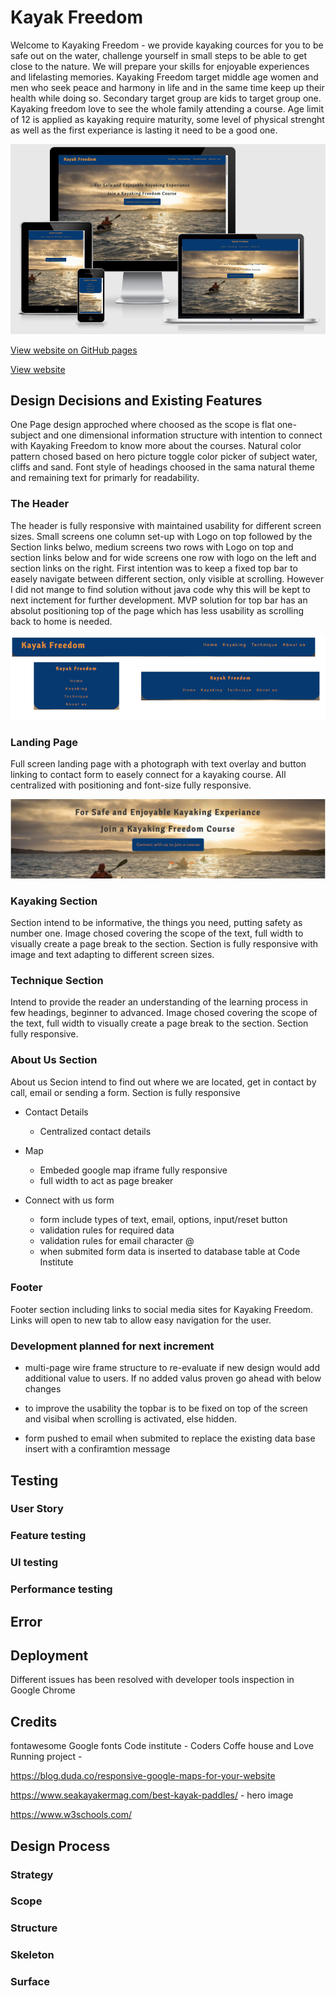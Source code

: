 # Kayak Freedom

Welcome to Kayaking Freedom - we provide kayaking cources for you to be safe out on the water, challenge yourself in small steps to be able to get close to the nature. We will prepare your skills for enjoyable experiences and lifelasting memories. Kayaking Freedom target middle age women and men who seek peace and harmony in life and in the same time keep up their health while doing so. Secondary target group are kids to target group one. Kayaking freedom love to see the whole family attending a course. Age limit of 12 is applied as kayaking require maturity, some level of physical strenght as well as the first experiance is lasting it need to be a good one.

![Responsive Test](/assests/img/responsive_check_kayaking_classes.PNG)

[View website on GitHub pages](https://github.com/EvergSwe/Kayak_Classes)

[View website](https://evergswe.github.io/Kayak_Classes/)

## Design Decisions and Existing Features
One Page design approched where choosed as the scope is flat one-subject and one dimensional information structure with intention to connect with Kayaking Freedom to know more about the courses. Natural color pattern chosed based on hero picture toggle color picker of subject water, cliffs and sand. Font style of headings choosed in the sama natural theme and remaining text for primarly for readability.

### The Header
The header is fully responsive with maintained usability for different screen sizes. Small screens one column set-up with Logo on top followed by the Section links belwo, medium screens two rows with Logo on top and section links below and for wide screens one row with logo on the left and section links on the right. First intention was to keep a fixed top bar to easely navigate between different section, only visible at scrolling. However I did not mange to find solution without java code why this will be kept to next inctement for further development. MVP solution for top bar has an absolut positioning top of the page which has less usability as scrolling back to home is needed.

![Top bar design](/assests/img/tob_bar_design.PNG)

### Landing Page
Full screen landing page with a photograph with text overlay and button linking to contact form to easely connect for a kayaking course. All centralized with positioning and font-size fully responsive.

![Landing page](/assests/img/landing_page.PNG)

### Kayaking Section
Section intend to be informative, the things you need, putting safety as number one. Image chosed covering the scope of the text, full width to visually create a page break to the section. Section is fully responsive with image and text adapting to different screen sizes.

### Technique Section
Intend to provide the reader an understanding of the learning process in few headings, beginner to advanced. Image chosed covering the scope of the text, full width to visually create a page break to the section. Section fully responsive. 

### About Us Section
About us Secion intend to find out where we are located, get in contact by call, email or sending a form. Section is fully responsive

- Contact Details
  - Centralized contact details

- Map
  - Embeded google map iframe fully responsive
  - full width to act as page breaker

- Connect with us form
  - form include types of text, email, options, input/reset button
  - validation rules for required data
  - validation rules for email character @
  - when submited form data is inserted to database table at Code Institute


### Footer

Footer section including links to social media sites for Kayaking Freedom. Links will open to new tab to allow easy navigation for the user.

### Development planned for next increment

- multi-page wire frame structure to re-evaluate if new design would add additional value to users. If no added valus proven go ahead with below changes

- to improve the usability the topbar is to be fixed on top of the screen and visibal when scrolling is activated, else hidden.

- form pushed to email when submited to replace the existing data base insert with a confiramtion message


## Testing

### User Story

### Feature testing

### UI testing 

### Performance testing

## Error

## Deployment

Different issues has been resolved with developer tools inspection in Google Chrome

## Credits

fontawesome
Google fonts
Code institute - Coders Coffe house and Love Running project - 

https://blog.duda.co/responsive-google-maps-for-your-website

https://www.seakayakermag.com/best-kayak-paddles/ - hero image

https://www.w3schools.com/

## Design Process

### Strategy

### Scope

### Structure

### Skeleton

### Surface